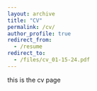 ```yaml
---
layout: archive
title: "CV"
permalink: /cv/
author_profile: true
redirect_from:
  - /resume
redirect_to:
  - /files/cv_01-15-24.pdf
---
```


this is the cv page